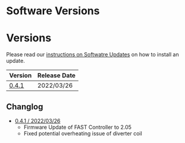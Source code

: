 # Software Versions

# Versions

Please read our [instructions on Softwatre Updates](software_update.md) on how to install an update.

| Version                                                              | Release Date   |
| -------------------------------------------------------------------- | -------------- |
| [0.4.1](https://images.the-forgotten-tales.com/totan_0.4.1.image)    | 2022/03/26     |

## Changlog

 * [0.4.1 / 2022/03/26](https://images.the-forgotten-tales.com/totan_0.4.1.image)
   * Firmware Update of FAST Controller to 2.05
   * Fixed potential overheating issue of diverter coil

